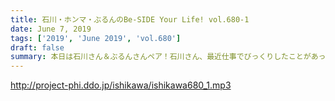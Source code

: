 ```yaml
---
title: 石川・ホンマ・ぶるんのBe-SIDE Your Life! vol.680-1
date: June 7, 2019
tags: ['2019', 'June 2019', 'vol.680']
draft: false
summary: 本日は石川さん＆ぶるんさんペア！石川さん、最近仕事でびっくりしたことがあったようです。何を信じればいいのか…難しい世の中です。MIURA
---
```


http://project-phi.ddo.jp/ishikawa/ishikawa680_1.mp3
